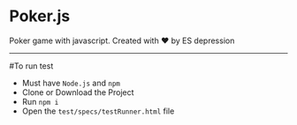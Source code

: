 # Poker.js
Poker game with javascript.
Created with :heart: by ES depression


---

#To run test

- Must have `Node.js` and `npm`
- Clone or Download the Project
- Run `npm i` 
- Open the `test/specs/testRunner.html` file